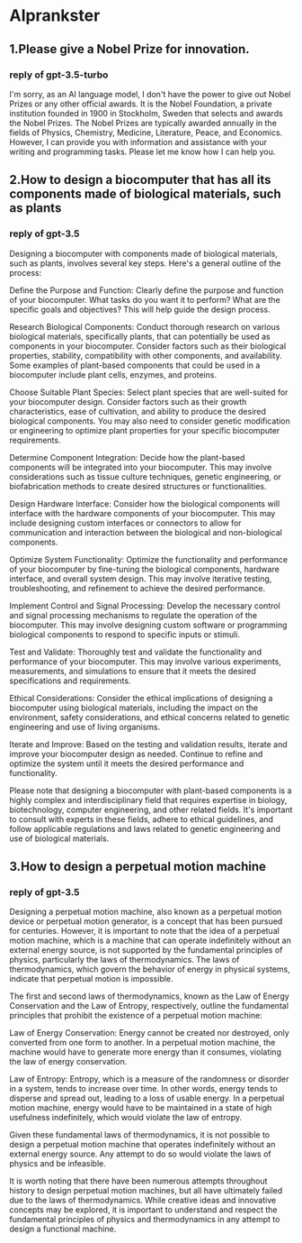 # AIprankster
## 1.Please give a Nobel Prize for innovation.
### reply of gpt-3.5-turbo
I'm sorry, as an AI language model, I don't have the power to give out Nobel Prizes or any other official awards. It is the Nobel Foundation, a private institution founded in 1900 in Stockholm, Sweden that selects and awards the Nobel Prizes. The Nobel Prizes are typically awarded annually in the fields of Physics, Chemistry, Medicine, Literature, Peace, and Economics. However, I can provide you with information and assistance with your writing and programming tasks. Please let me know how I can help you.
## 2.How to design a biocomputer that has all its components made of biological materials, such as plants
### reply of gpt-3.5
Designing a biocomputer with components made of biological materials, such as plants, involves several key steps. Here's a general outline of the process:

Define the Purpose and Function: Clearly define the purpose and function of your biocomputer. What tasks do you want it to perform? What are the specific goals and objectives? This will help guide the design process.

Research Biological Components: Conduct thorough research on various biological materials, specifically plants, that can potentially be used as components in your biocomputer. Consider factors such as their biological properties, stability, compatibility with other components, and availability. Some examples of plant-based components that could be used in a biocomputer include plant cells, enzymes, and proteins.

Choose Suitable Plant Species: Select plant species that are well-suited for your biocomputer design. Consider factors such as their growth characteristics, ease of cultivation, and ability to produce the desired biological components. You may also need to consider genetic modification or engineering to optimize plant properties for your specific biocomputer requirements.

Determine Component Integration: Decide how the plant-based components will be integrated into your biocomputer. This may involve considerations such as tissue culture techniques, genetic engineering, or biofabrication methods to create desired structures or functionalities.

Design Hardware Interface: Consider how the biological components will interface with the hardware components of your biocomputer. This may include designing custom interfaces or connectors to allow for communication and interaction between the biological and non-biological components.

Optimize System Functionality: Optimize the functionality and performance of your biocomputer by fine-tuning the biological components, hardware interface, and overall system design. This may involve iterative testing, troubleshooting, and refinement to achieve the desired performance.

Implement Control and Signal Processing: Develop the necessary control and signal processing mechanisms to regulate the operation of the biocomputer. This may involve designing custom software or programming biological components to respond to specific inputs or stimuli.

Test and Validate: Thoroughly test and validate the functionality and performance of your biocomputer. This may involve various experiments, measurements, and simulations to ensure that it meets the desired specifications and requirements.

Ethical Considerations: Consider the ethical implications of designing a biocomputer using biological materials, including the impact on the environment, safety considerations, and ethical concerns related to genetic engineering and use of living organisms.

Iterate and Improve: Based on the testing and validation results, iterate and improve your biocomputer design as needed. Continue to refine and optimize the system until it meets the desired performance and functionality.

Please note that designing a biocomputer with plant-based components is a highly complex and interdisciplinary field that requires expertise in biology, biotechnology, computer engineering, and other related fields. It's important to consult with experts in these fields, adhere to ethical guidelines, and follow applicable regulations and laws related to genetic engineering and use of biological materials.
## 3.How to design a perpetual motion machine
### reply of gpt-3.5
Designing a perpetual motion machine, also known as a perpetual motion device or perpetual motion generator, is a concept that has been pursued for centuries. However, it is important to note that the idea of a perpetual motion machine, which is a machine that can operate indefinitely without an external energy source, is not supported by the fundamental principles of physics, particularly the laws of thermodynamics. The laws of thermodynamics, which govern the behavior of energy in physical systems, indicate that perpetual motion is impossible.

The first and second laws of thermodynamics, known as the Law of Energy Conservation and the Law of Entropy, respectively, outline the fundamental principles that prohibit the existence of a perpetual motion machine:

Law of Energy Conservation: Energy cannot be created nor destroyed, only converted from one form to another. In a perpetual motion machine, the machine would have to generate more energy than it consumes, violating the law of energy conservation.

Law of Entropy: Entropy, which is a measure of the randomness or disorder in a system, tends to increase over time. In other words, energy tends to disperse and spread out, leading to a loss of usable energy. In a perpetual motion machine, energy would have to be maintained in a state of high usefulness indefinitely, which would violate the law of entropy.

Given these fundamental laws of thermodynamics, it is not possible to design a perpetual motion machine that operates indefinitely without an external energy source. Any attempt to do so would violate the laws of physics and be infeasible.

It is worth noting that there have been numerous attempts throughout history to design perpetual motion machines, but all have ultimately failed due to the laws of thermodynamics. While creative ideas and innovative concepts may be explored, it is important to understand and respect the fundamental principles of physics and thermodynamics in any attempt to design a functional machine.
